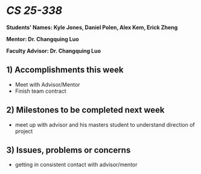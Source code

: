 # *CS 25-338*

**Students' Names: Kyle Jones, Daniel Polen, Alex Kem, Erick Zheng**

**Mentor: Dr. Changquing Luo**

**Faculty Advisor: Dr. Changquing Luo**

## 1) Accomplishments this week ##
   - Meet with Advisor/Mentor
   - Finish team contract

## 2) Milestones to be completed next week ##
   - meet up with advisor and his masters student to understand direction of project

## 3) Issues, problems or concerns ##
   - getting in consistent contact with advisor/mentor
   


